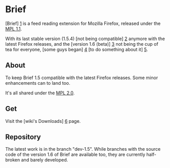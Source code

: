 Brief
=====

[Brief] [1] is a feed reading extension for Mozilla Firefox, released under the [MPL 1.1].

With its last stable version (1.5.4) [not being compatible] [2] anymore with the latest Firefox releases, and the [version 1.6 (beta)] [3] not being the cup of tea for everyone, [some guys began] [4] [to do something about it] [5].


About
-----

To keep Brief 1.5 compatible with the latest Firefox releases. Some minor enhancements can to land too.

It's all shared under the [MPL 2.0].


Get
---

Visit the [wiki's Downloads] [6] page.


Repository
----------

The latest work is in the branch "dev-1.5". While branches with the source code of the version 1.6 of Brief are available too, they are currently half-broken and barely developed.



[1]: https://addons.mozilla.org/firefox/addon/brief/
[2]: https://addons.mozilla.org/firefox/compatibility/reporter/brief@mozdev.org
[3]: http://brief.mozdev.org/drupal/node/912
[4]: http://brief.mozdev.org/drupal/node/3852
[5]: http://brief.mozdev.org/drupal/node/1775
[6]: https://github.com/KerSp66zQAx/brief/wiki/Downloads

[MPL 1.1]: http://www.mozilla.org/MPL/1.1/      "Mozilla Public License, version 1.1"
[MPL 2.0]: http://www.mozilla.org/MPL/2.0/      "Mozilla Public License, version 2.0"

